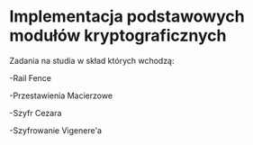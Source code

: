 # Implementacja podstawowych modułów kryptograficznych 

Zadania na studia w skład których wchodzą:

-Rail Fence

-Przestawienia Macierzowe

-Szyfr Cezara

-Szyfrowanie Vigenere'a
